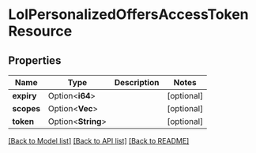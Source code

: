 # LolPersonalizedOffersAccessTokenResource

## Properties

Name | Type | Description | Notes
------------ | ------------- | ------------- | -------------
**expiry** | Option<**i64**> |  | [optional]
**scopes** | Option<**Vec<String>**> |  | [optional]
**token** | Option<**String**> |  | [optional]

[[Back to Model list]](../README.md#documentation-for-models) [[Back to API list]](../README.md#documentation-for-api-endpoints) [[Back to README]](../README.md)


